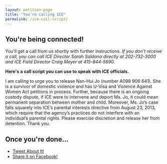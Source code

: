 ```yaml
---
layout: petition-page
title: "You're calling ICE"
permalink: /ice-call-script/
---
```


## You're being connected!

You'll get a call from us shortly with further instructions. _If you don't receive a call, you can call ICE Director Sarah Saldana directly at 202-732-3000 and ICE Field Director Craig Meyer at 415-844-5690._

__Here's a call script you can use to speak with ICE officials.__

<div class="featurebox">
I am calling to urge you to release Nan-Hui Jo (number A098 906 641). She is a survivor of domestic violence and has U-Visa and Violence Against Women Act petitions in process. Further, because there is an ongoing custody dispute, if ICE were to intervene and deport Ms. Jo, it could mean permanent separation between mother and child. Moreover, Ms. Jo’s case falls squarely into ICE’s parental interests directive from August 23, 2013, which require that the agency’s practices do not interfere with an individual’s parental rights. Please exercise discretion and release her from detention. Thank you.
</div>

## Once you're done...

<ul class="share-it">
	<li id="twitter">
		<a href="http://ctt.ec/T4Abo">Tweet About It!</a>
	</li>
	<li id="facebook">
		<a href="https://www.facebook.com/dialog/feed?app_id=141757769314383&display=popup&caption=ICE%20has%20the%20power%20to%20stop%20Nan%2DHui%20Jo%27s%20deportation%2E%20Call%20now%20to%20prevent%20her%20from%20losing%20her%20daughter%21&link=http%3A%2F%2Faction.18mr.org%2Fnanhui%2F&redirect_uri=http%3A%2F%2Faction.18mr.org%2Fnanhui%2F">Share it on Facebook!</a>
	</li>
</div>